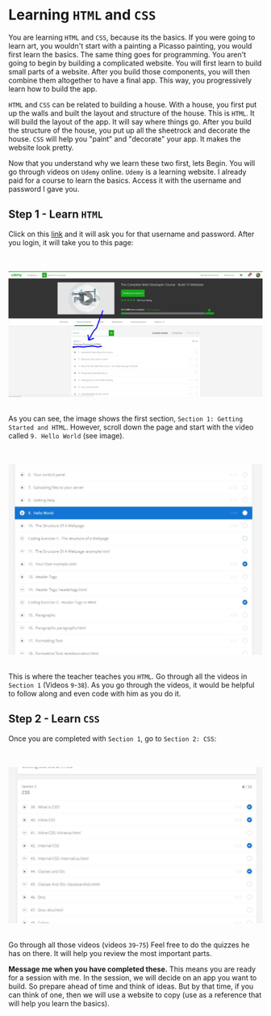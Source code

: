 # Learning `HTML` and `CSS`

You are learning `HTML` and `CSS`, because its the basics. If you were going to learn art, you wouldn't start with a painting a Picasso painting, you would first learn the basics. The same thing goes for programming. You aren't going to begin by building a complicated website. You will first learn to build small parts of a website. After you build those components, you will then combine them altogether to have a final app. This way, you progressively learn how to build the app.

`HTML` and `CSS` can be related to building a house. With a house, you first put up the walls and built the layout and structure of the house. This is `HTML`. It will build the layout of the app. It will say where things go. After you build the structure of the house, you put up all the sheetrock and decorate the house. `CSS` will help you "paint" and "decorate" your app. It makes the website look pretty.

Now that you understand why we learn these two first, lets Begin. You will go through videos on `Udemy` online. `Udemy` is a learning website. I already paid for a course to learn the basics. Access it with the username and password I gave you. 

## Step 1 - Learn `HTML`

Click on this [link](https://www.udemy.com/join/login-popup/?next=/complete-web-developer-course/learn/v4/content) and it will ask you for that username and password. After you login, it will take you to this page:

<br/><br/>
<img src="./img/udemy-1.jpg" />
<br/><br/>

As you can see, the image shows the first section, `Section 1: Getting Started and HTML`. However, scroll down the page and start with the video called `9. Hello World` (see image).

<br/><br/>
<img src="./img/udemy-2.jpg" />
<br/><br/>

This is where the teacher teaches you `HTML`. Go through all the videos in `Section 1` (Videos `9`-`38`). As you go through the videos, it would be helpful to follow along and even code with him as you do it.

## Step 2 - Learn `CSS`
Once you are completed with `Section 1`, go to `Section 2: CSS`:

<br/><br/>
<img src="./img/udemy-3.jpg" />
<br/><br/>

Go through all those videos (videos `39`-`75`) Feel free to do the quizzes he has on there. It will help you review the most important parts.

**Message me when you have completed these.** This means you are ready for a session with me. In the session, we will decide on an app you want to build. So prepare ahead of time and think of ideas. But by that time, if you can think of one, then we will use a website to copy (use as a reference that will help you learn the basics).
